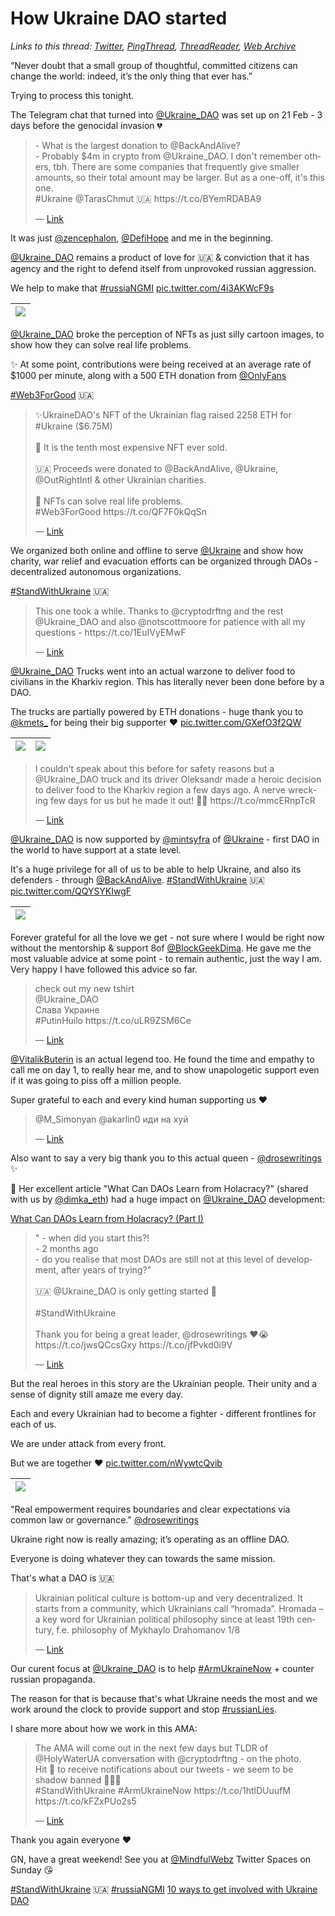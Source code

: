 # How Ukraine DAO started

*Links to this thread: [Twitter](https://twitter.com/cryptodrftng/status/1525282533037965315), [PingThread](https://pingthread.com/thread/1525282533037965315), [ThreadReader](https://threadreaderapp.com/thread/1525282533037965315.html), [Web Archive](https://web.archive.org/web/*/https://twitter.com/cryptodrftng/status/1525282533037965315)*

“Never doubt that a small group of thoughtful, committed citizens can change the world: indeed, it’s the only thing that ever has.”

Trying to process this tonight. 

The Telegram chat that turned into [@Ukraine_DAO](https://twitter.com/Ukraine_DAO) was set up on 21 Feb - 3 days before the genocidal invasion 💔

<blockquote class="twitter-tweet">
    <p lang="en" dir="ltr">
    - What is the largest donation to @BackAndAlive?<br />
    - Probably $4m in crypto from @Ukraine_DAO. I don&#39;t remember others, tbh. There are some companies that frequently give smaller amounts, so their total amount may be larger.  But as a one-off, it&#39;s this one.<br />
    #Ukraine @TarasChmut 🇺🇦 https://t.co/BYemRDABA9<br />
    </p>
    &mdash; <a href="https://twitter.com/Ukraine_DAO/status/1525267890852749312">Link</a>
</blockquote>

It was just [@zencephalon](https://twitter.com/zencephalon), [@DefiHope](https://twitter.com/DefiHope) and me in the beginning. 

[@Ukraine_DAO](https://twitter.com/Ukraine_DAO) remains a product of love for 🇺🇦 & conviction that it has agency and the right to defend itself from unprovoked russian aggression. 

We help to make that [#russiaNGMI](https://twitter.com/hashtag/russiaNGMI) [pic.twitter.com/4i3AKWcF9s](https://twitter.com/cryptodrftng/status/1525283712019091461/photo/1)

| [![](https://pbs.twimg.com/media/FSrlc42WYAAQ5hv.jpg)](https://pbs.twimg.com/media/FSrlc42WYAAQ5hv.jpg) |
| :-: |

[@Ukraine_DAO](https://twitter.com/Ukraine_DAO) broke the perception of NFTs as just silly cartoon images, to show how they can solve real life problems. 

✨ At some point, contributions were being received at an average rate of $1000 per minute, along with a 500 ETH donation from [@OnlyFans](https://twitter.com/OnlyFans) 

[#Web3ForGood](https://twitter.com/hashtag/Web3ForGood) 🇺🇦

<blockquote class="twitter-tweet">
    <p lang="en" dir="ltr">
    ✨UkraineDAO&#39;s NFT of the Ukrainian flag raised 2258 ETH for #Ukraine ($6.75M)<br />
    <br />
    🚀 It is the tenth most expensive NFT ever sold. <br />
    <br />
    🇺🇦 Proceeds were donated to @BackAndAlive, @Ukraine, @OutRightIntl &amp; other Ukrainian charities. <br />
    <br />
    🌱 NFTs can solve real life problems. <br />
    #Web3ForGood https://t.co/QF7F0kQqSn<br />
    </p>
    &mdash; <a href="https://twitter.com/Ukraine_DAO/status/1522459077628026880">Link</a>
</blockquote>

We organized both online and offline to serve [@Ukraine](https://twitter.com/Ukraine) and show how charity, war relief and evacuation efforts can be organized through DAOs - decentralized autonomous organizations. 
 
[#StandWithUkraine](https://twitter.com/hashtag/StandWithUkraine) 🇺🇦

<blockquote class="twitter-tweet">
    <p lang="en" dir="ltr">
    This one took a while. Thanks to @cryptodrftng and the rest @Ukraine_DAO and also @notscottmoore  for patience with all my questions - https://t.co/1EuIVyEMwF<br />
    </p>
    &mdash; <a href="https://twitter.com/EricCMack/status/1512167184058908673">Link</a>
</blockquote>

[@Ukraine_DAO](https://twitter.com/Ukraine_DAO) Trucks went into an actual warzone to deliver food to civilians in the Kharkiv region. This has literally never been done before by a DAO.

The trucks are partially powered by ETH donations - huge thank you to [@kmets_](https://twitter.com/kmets_) for being their big supporter ❤️ [pic.twitter.com/GXefO3f2QW](https://twitter.com/cryptodrftng/status/1525287162882756613/photo/1)

| [![](https://pbs.twimg.com/media/FSrolu1X0AAaBtU.jpg)](https://pbs.twimg.com/media/FSrolu1X0AAaBtU.jpg) | [![](https://pbs.twimg.com/media/FSrolu2WUAAVfV-.jpg)](https://pbs.twimg.com/media/FSrolu2WUAAVfV-.jpg) |
| :-: | :-: |

<blockquote class="twitter-tweet">
    <p lang="en" dir="ltr">
    I couldn&#39;t speak about this before for safety reasons but a @Ukraine_DAO truck and its driver Oleksandr made a heroic decision to deliver food to the Kharkiv region a few days ago. A nerve wrecking few days for us but he made it out! 💙💛 https://t.co/mmcERnpTcR<br />
    </p>
    &mdash; <a href="https://twitter.com/cryptodrftng/status/1513951427617509378">Link</a>
</blockquote>

[@Ukraine_DAO](https://twitter.com/Ukraine_DAO) is now supported by [@mintsyfra](https://twitter.com/mintsyfra) of [@Ukraine](https://twitter.com/Ukraine) - first DAO in the world to have support at a state level.

It's a huge privilege for all of us to be able to help Ukraine, and also its defenders - through [@BackAndAlive](https://twitter.com/BackAndAlive). 
[#StandWithUkraine](https://twitter.com/hashtag/StandWithUkraine) 🇺🇦 [pic.twitter.com/QQYSYKIwgF](https://twitter.com/cryptodrftng/status/1525288208849838082/photo/1)

| [![](https://pbs.twimg.com/media/FSrpin9XsAMX2vh.jpg)](https://pbs.twimg.com/media/FSrpin9XsAMX2vh.jpg) |
| :-: |

Forever grateful for all the love we get - not sure where I would be right now without the mentorship & support 8of [@BlockGeekDima](https://twitter.com/BlockGeekDima). He gave me the most valuable advice at some point - to remain authentic, just the way I am. Very happy I have followed this advice so far.

<blockquote class="twitter-tweet">
    <p lang="en" dir="ltr">
    check out my new tshirt <br />
    @Ukraine_DAO <br />
    Слава Украине <br />
    #PutinHuilo https://t.co/uLR9ZSM6Ce<br />
    </p>
    &mdash; <a href="https://twitter.com/BlockGeekDima/status/1524835462132682772">Link</a>
</blockquote>

[@VitalikButerin](https://twitter.com/VitalikButerin) is an actual legend too. He found the time and empathy to call me on day 1, to really hear me, and to show unapologetic support even if it was going to piss off a million people. 

Super grateful to each and every kind human supporting us ❤️

<blockquote class="twitter-tweet">
    <p lang="en" dir="ltr">
    @M_Simonyan @akarlin0 иди на хуй<br />
    </p>
    &mdash; <a href="https://twitter.com/VitalikButerin/status/1498012161439932430">Link</a>
</blockquote>

Also want to say a very big thank you to this actual queen - [@drosewritings](https://twitter.com/drosewritings) ✨

🌱 Her excellent article "What Can DAOs Learn from Holacracy?" (shared with us by [@dimka_eth](https://twitter.com/dimka_eth)) had a huge impact on [@Ukraine_DAO](https://twitter.com/Ukraine_DAO) development:

[What Can DAOs Learn from Holacracy? (Part I)](https://mirror.xyz/0x7dcbac92cce015a97BAc8f1116595d223722F0a1/Cw5icmYmjoAnJsxPPGMRXCM9051RYiIduV6naxlFCIc)

<blockquote class="twitter-tweet">
    <p lang="en" dir="ltr">
    &#34; - when did you start this?!<br />
    - 2 months ago<br />
    - do you realise that most DAOs are still not at this level of development, after years of trying?&#34;<br />
    <br />
    🇺🇦 @Ukraine_DAO is only getting started 🌱 <br />
    <br />
    #StandWithUkraine <br />
    <br />
    Thank you for being a great leader, @drosewritings ❤️😭 https://t.co/jwsQCcsGxy https://t.co/jfPvkd0i9V<br />
    </p>
    &mdash; <a href="https://twitter.com/cryptodrftng/status/1524555866149691392">Link</a>
</blockquote>

But the real heroes in this story are the Ukrainian people. Their unity and a sense of dignity still amaze me every day. 

Each and every Ukrainian had to become a fighter - different frontlines for each of us. 

We are under attack from every front. 

But we are together ❤️ [pic.twitter.com/nWywtcQvib](https://twitter.com/cryptodrftng/status/1525295824808382464/photo/1)

| [![](https://pbs.twimg.com/media/FSrwd-nWYAAH7zl.jpg)](https://pbs.twimg.com/media/FSrwd-nWYAAH7zl.jpg) |
| :-: |

"Real empowerment requires boundaries and clear expectations via common law or governance." [@drosewritings](https://twitter.com/drosewritings) 

Ukraine right now is really amazing; it’s operating as an offline DAO. 

Everyone is doing whatever they can towards the same mission. 

That's what a DAO is 🇺🇦

<blockquote class="twitter-tweet">
    <p lang="en" dir="ltr">
    Ukrainian political culture is bottom-up and very decentralized. It starts from a community, which Ukrainians call “hromada”. Hromada – a key word for Ukrainian political philosophy since at least 19th century, f.e. philosophy of Mykhaylo Drahomanov 1/8<br />
    </p>
    &mdash; <a href="https://twitter.com/yermolenko_v/status/1513978970047401991">Link</a>
</blockquote>

Our curent focus at [@Ukraine_DAO](https://twitter.com/Ukraine_DAO) is to help [#ArmUkraineNow](https://twitter.com/hashtag/ArmUkraineNow) + counter russian propaganda. 

The reason for that is because that's what Ukraine needs the most and we work around the clock to provide support and stop [#russianLies](https://twitter.com/hashtag/russianLies). 

I share more about how we work in this  AMA:

<blockquote class="twitter-tweet">
    <p lang="en" dir="ltr">
    The AMA will come out in the next few days but TLDR of @HolyWaterUA conversation with @cryptodrftng - on the photo. <br />
    Hit 🔔 to receive notifications about our tweets - we seem to be shadow banned  👻🇺🇦<br />
    #StandWithUkraine #ArmUkraineNow https://t.co/1htlDUuufM https://t.co/kFZxPUo2s5<br />
    </p>
    &mdash; <a href="https://twitter.com/Ukraine_DAO/status/1518280483318161412">Link</a>
</blockquote>

Thank you again everyone ❤️

GN, have a great weekend! See you at [@MindfulWebz](https://twitter.com/MindfulWebz) Twitter Spaces on Sunday 😘

[#StandWithUkraine](https://twitter.com/hashtag/StandWithUkraine) 🇺🇦 [#russiaNGMI](https://twitter.com/hashtag/russiaNGMI) 
[10 ways to get involved with Ukraine DAO](https://ukraine-dao.notion.site/10-ways-to-get-involved-with-Ukraine-DAO-b048044541ad4e1eb73b9d443b2b9a99)
